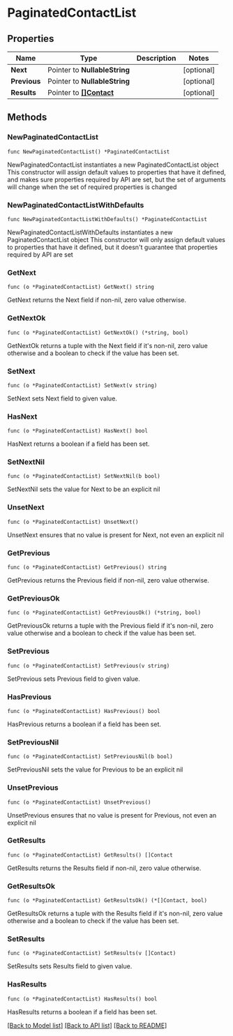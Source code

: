 # PaginatedContactList

## Properties

Name | Type | Description | Notes
------------ | ------------- | ------------- | -------------
**Next** | Pointer to **NullableString** |  | [optional] 
**Previous** | Pointer to **NullableString** |  | [optional] 
**Results** | Pointer to [**[]Contact**](Contact.md) |  | [optional] 

## Methods

### NewPaginatedContactList

`func NewPaginatedContactList() *PaginatedContactList`

NewPaginatedContactList instantiates a new PaginatedContactList object
This constructor will assign default values to properties that have it defined,
and makes sure properties required by API are set, but the set of arguments
will change when the set of required properties is changed

### NewPaginatedContactListWithDefaults

`func NewPaginatedContactListWithDefaults() *PaginatedContactList`

NewPaginatedContactListWithDefaults instantiates a new PaginatedContactList object
This constructor will only assign default values to properties that have it defined,
but it doesn't guarantee that properties required by API are set

### GetNext

`func (o *PaginatedContactList) GetNext() string`

GetNext returns the Next field if non-nil, zero value otherwise.

### GetNextOk

`func (o *PaginatedContactList) GetNextOk() (*string, bool)`

GetNextOk returns a tuple with the Next field if it's non-nil, zero value otherwise
and a boolean to check if the value has been set.

### SetNext

`func (o *PaginatedContactList) SetNext(v string)`

SetNext sets Next field to given value.

### HasNext

`func (o *PaginatedContactList) HasNext() bool`

HasNext returns a boolean if a field has been set.

### SetNextNil

`func (o *PaginatedContactList) SetNextNil(b bool)`

 SetNextNil sets the value for Next to be an explicit nil

### UnsetNext
`func (o *PaginatedContactList) UnsetNext()`

UnsetNext ensures that no value is present for Next, not even an explicit nil
### GetPrevious

`func (o *PaginatedContactList) GetPrevious() string`

GetPrevious returns the Previous field if non-nil, zero value otherwise.

### GetPreviousOk

`func (o *PaginatedContactList) GetPreviousOk() (*string, bool)`

GetPreviousOk returns a tuple with the Previous field if it's non-nil, zero value otherwise
and a boolean to check if the value has been set.

### SetPrevious

`func (o *PaginatedContactList) SetPrevious(v string)`

SetPrevious sets Previous field to given value.

### HasPrevious

`func (o *PaginatedContactList) HasPrevious() bool`

HasPrevious returns a boolean if a field has been set.

### SetPreviousNil

`func (o *PaginatedContactList) SetPreviousNil(b bool)`

 SetPreviousNil sets the value for Previous to be an explicit nil

### UnsetPrevious
`func (o *PaginatedContactList) UnsetPrevious()`

UnsetPrevious ensures that no value is present for Previous, not even an explicit nil
### GetResults

`func (o *PaginatedContactList) GetResults() []Contact`

GetResults returns the Results field if non-nil, zero value otherwise.

### GetResultsOk

`func (o *PaginatedContactList) GetResultsOk() (*[]Contact, bool)`

GetResultsOk returns a tuple with the Results field if it's non-nil, zero value otherwise
and a boolean to check if the value has been set.

### SetResults

`func (o *PaginatedContactList) SetResults(v []Contact)`

SetResults sets Results field to given value.

### HasResults

`func (o *PaginatedContactList) HasResults() bool`

HasResults returns a boolean if a field has been set.


[[Back to Model list]](../README.md#documentation-for-models) [[Back to API list]](../README.md#documentation-for-api-endpoints) [[Back to README]](../README.md)


